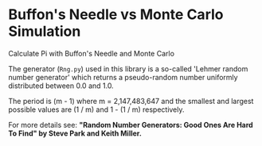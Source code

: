 # Buffon's Needle vs Monte Carlo Simulation
Calculate Pi with Buffon's Needle and Monte Carlo

The generator (`Rng.py`) used in this library is a so-called 'Lehmer random number generator' which returns a pseudo-random number uniformly distributed between 0.0 and 1.0.  

The period is (m - 1) where m = 2,147,483,647 and the smallest and largest possible values are (1 / m) and 1 - (1 / m) respectively.  

For more details see: __"Random Number Generators: Good Ones Are Hard To Find" by Steve Park and Keith Miller.__


